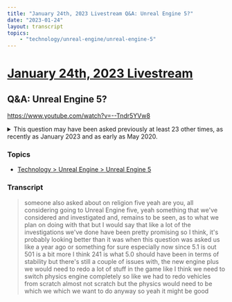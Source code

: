 ```yaml
---
title: "January 24th, 2023 Livestream Q&A: Unreal Engine 5?"
date: "2023-01-24"
layout: transcript
topics:
    - "technology/unreal-engine/unreal-engine-5"
---
```

# [January 24th, 2023 Livestream](../2023-01-24.md)
## Q&A: Unreal Engine 5?
https://www.youtube.com/watch?v=--Tndr5YVw8
<details>
<summary>This question may have been asked previously at least 23 other times, as recently as January 2023 and as early as May 2020.</summary>

* [January 10th, 2023 Livestream Q&A: Still curious about Unreal Engine 5, any feedback about this?](./yt-wYQpKcI9rUU.md) [https://www.youtube.com/watch?v=wYQpKcI9rUU](https://www.youtube.com/watch?v=wYQpKcI9rUU)
* [December 20th, 2022 Livestream Q&A: Update to Unreal Engine 5 planned?](./yt-mMIwRukhAEg.md) [https://www.youtube.com/watch?v=mMIwRukhAEg](https://www.youtube.com/watch?v=mMIwRukhAEg)
* [November 22nd, 2022 Livestream Q&A: Unreal Engine 5?](./yt-o0l9wrKLm_M.md) [https://www.youtube.com/watch?v=o0l9wrKLm_M](https://www.youtube.com/watch?v=o0l9wrKLm_M)
* [November 8th, 2022 Livestream Q&A: Switch to Unreal Engine 5?](./yt-b8hgp-m3YtM.md) [https://www.youtube.com/watch?v=b8hgp-m3YtM](https://www.youtube.com/watch?v=b8hgp-m3YtM)
* [October 18th, 2022 Livestream Q&A: Unreal Engine 5, when?](./yt-eaAlw_gTGME.md) [https://www.youtube.com/watch?v=eaAlw_gTGME](https://www.youtube.com/watch?v=eaAlw_gTGME)
* [September 27th, 2022 Livestream Q&A: Are you going to use Unreal Engine 5 for better performance?](./yt-LnZWyYccFEQ.md) [https://www.youtube.com/watch?v=LnZWyYccFEQ](https://www.youtube.com/watch?v=LnZWyYccFEQ)
* [August 30th, 2022 Livestream Q&A: Unreal 5 switch, when?](./yt-GudEIWIRltY.md) [https://www.youtube.com/watch?v=GudEIWIRltY](https://www.youtube.com/watch?v=GudEIWIRltY)
* June 28th, 2022 Livestream Q&A: Will you guys update to Unreal Engine 5? [https://www.youtube.com/watch?v=E-RhxpEtG5Q](https://www.youtube.com/watch?v=E-RhxpEtG5Q)
* [April 19th, 2022 Livestream Q&A: Are you guys planning to take advantage of Unreal Engine 5?](./yt-SXdsoQUxmA8.md) [https://www.youtube.com/watch?v=SXdsoQUxmA8](https://www.youtube.com/watch?v=SXdsoQUxmA8)
* [April 12th, 2022 Livestream Q&A: Are you thinking about upgrading to UE5?](./yt-X1T0H9QzoMc.md) [https://www.youtube.com/watch?v=X1T0H9QzoMc](https://www.youtube.com/watch?v=X1T0H9QzoMc)
* [March 22nd, 2022 Livestream Q&A: Would you go with Unreal Engine 5 later?](./yt-k3IBcDlRl68.md) [https://www.youtube.com/watch?v=k3IBcDlRl68](https://www.youtube.com/watch?v=k3IBcDlRl68)
* December 7th, 2021 Livestream Q&A: Unreal Engine 5? [https://www.youtube.com/watch?v=TNPgzdHrImE](https://www.youtube.com/watch?v=TNPgzdHrImE)
* [September 14th, 2021 Livestream Q&A: Do you think in the far future that Satisfactory can get an Engine Update to Unreal Engine 5?](./yt-KiUg7PnZCRo.md) [https://www.youtube.com/watch?v=KiUg7PnZCRo](https://www.youtube.com/watch?v=KiUg7PnZCRo)
* [July 20th, 2021 Livestream Q&A: Any plans for last Unreal Engine?](./yt-6vbB17LkLqk.md) [https://www.youtube.com/watch?v=6vbB17LkLqk](https://www.youtube.com/watch?v=6vbB17LkLqk)
* [June 29th, 2021 Livestream Q&A: How much do you think Unreal Engine 5 would help development of the game?](./yt-yHr48ojeNho.md) [https://www.youtube.com/watch?v=yHr48ojeNho](https://www.youtube.com/watch?v=yHr48ojeNho)
* [June 1st, 2021 Livestream Q&A: Satisfactory move to Unreal Engine 5?](./yt-fAjYRngL0Bk.md) [https://www.youtube.com/watch?v=fAjYRngL0Bk](https://www.youtube.com/watch?v=fAjYRngL0Bk)
* [June 1st, 2021 Livestream Q&A: Does Unreal Engine 5 have enough features for you to consider upgrading in future?](./yt-ZvVALD7ZCOA.md) [https://www.youtube.com/watch?v=ZvVALD7ZCOA](https://www.youtube.com/watch?v=ZvVALD7ZCOA)
* [October 27th, 2020 Livestream Q&A: Talking about Engine Update, was that Unreal Engine 5?](./yt-unAf5J6OtDE.md) [https://www.youtube.com/watch?v=unAf5J6OtDE](https://www.youtube.com/watch?v=unAf5J6OtDE)
* [October 13th, 2020 Livestream Q&A: Will you switch to using Unreal Engine 5?](./yt-9r6ROgTQ_n4.md) [https://www.youtube.com/watch?v=9r6ROgTQ_n4](https://www.youtube.com/watch?v=9r6ROgTQ_n4)
* [August 25th, 2020 Livestream Q&A: Will Satisfactory be updated to Unreal Engine 5 / Snutt Talk: Experimental Builds](./yt-rr1UWnrs0d4.md) [https://www.youtube.com/watch?v=rr1UWnrs0d4](https://www.youtube.com/watch?v=rr1UWnrs0d4)
* August 18th, 2020 Livestream Q&A: Are you going to upgrade to UE5? [https://clips.twitch.tv/GloriousTangentialSalmonPastaThat](https://clips.twitch.tv/GloriousTangentialSalmonPastaThat)
* July 28th, 2020 Livestream Q&A: Unreal Engine 5 [https://clips.twitch.tv/PiliableZanyGrassFreakinStinkin](https://clips.twitch.tv/PiliableZanyGrassFreakinStinkin)
* [May 19th, 2020 Livestream Q&A: Will you be using Unreal Engine 5 for Satisfactory?](./yt-Wy79gUb24es.md) [https://www.youtube.com/watch?v=Wy79gUb24es](https://www.youtube.com/watch?v=Wy79gUb24es)
</details>


### Topics
* [Technology > Unreal Engine > Unreal Engine 5](../topics/technology/unreal-engine/unreal-engine-5.md)

### Transcript

> someone also asked about on religion five yeah are you, all considering going to Unreal Engine five, yeah something that we've considered and investigated and, remains to be seen, as to what we plan on doing with that but I would say that like a lot of the investigations we've done have been pretty promising so I think, it's probably looking better than it was when this question was asked us like a year ago or something for sure especially now since 5.1 is out 501 is a bit more I think 241 is what 5.0 should have been in terms of stability but there's still a couple of issues with, the new engine plus we would need to redo a lot of stuff in the game like I think we need to switch physics engine completely so like we had to redo vehicles from scratch almost not scratch but the physics would need to be which we which we want to do anyway so yeah it might be good
